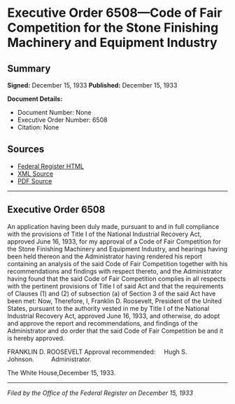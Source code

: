 # Executive Order 6508—Code of Fair Competition for the Stone Finishing Machinery and Equipment Industry

## Summary

**Signed:** December 15, 1933
**Published:** December 15, 1933

**Document Details:**
- Document Number: None
- Executive Order Number: 6508
- Citation: None

## Sources
- [Federal Register HTML](https://www.presidency.ucsb.edu/documents/executive-order-6508-code-fair-competition-for-the-stone-finishing-machinery-and-equipment)
- [XML Source](None)
- [PDF Source](None)

---

## Executive Order 6508

An application having been duly made, pursuant to and in full compliance with the provisions of Title I of the National Industrial Recovery Act, approved June 16, 1933, for my approval of a Code of Fair Competition for the Stone Finishing Machinery and Equipment Industry, and hearings having been held thereon and the Administrator having rendered his report containing an analysis of the said Code of Fair Competition together with his recommendations and findings with respect thereto, and the Administrator having found that the said Code of Fair Competition complies in all respects with the pertinent provisions of Title I of said Act and that the requirements of Clauses (1) and (2) of subsection (a) of Section 3 of the said Act have been met:
Now, Therefore, I, Franklin D. Roosevelt, President of the United States, pursuant to the authority vested in me by Title I of the National Industrial Recovery Act, approved June 16, 1933, and otherwise, do adopt and approve the report and recommendations, and findings of the Administrator and do order that the said Code of Fair Competition be and it is hereby approved.

FRANKLIN D. ROOSEVELT
Approval recommended:     Hugh S. Johnson.          Administrator.

The White House,December 15, 1933.

---

*Filed by the Office of the Federal Register on December 15, 1933*
